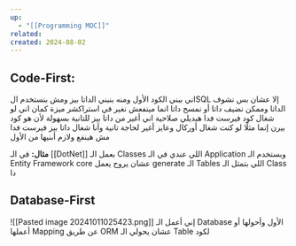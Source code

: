 ```yaml
---
up:
  - "[[Programming MOC]]"
related: 
created: 2024-08-02
---
```

## Code-First:
اني ببني الكود الأول ومنه بنبني الداتا بيز
ومش بنستخدم الSQL إلا عشان بس نشوف الداتا وممكن نضيف داتا أو نمسح داتا انما مينفعش نغير في استراكشر
ميزة كمان اني لو شغال كود فيرست فدا هيديلي صلاحية اني أغير من داتا بيز للتانية بسهولة لأن هو كود بيرن إنما مثلًا لو كنت شغال أوركال وعايز أغير لحاجة تانية وأنا شغال داتا بيز فيرست فدا مش هينفع ولازم أبنيها من الأول

**مثال:**
في الـ [[DotNet]] بعمل الـ Classes اللي عندي في الـ Application وبستخدم الـ Entity Framework core عشان يروح يعمل generate الـ Tables اللي بتمثل الـ Class دا

## Database-First
![[Pasted image 20241011025423.png]]
إني أعمل الـ Database الأول وأحولها أو أعملها Mapping عن طريق ORM عشان يحولي الـ Table لكود